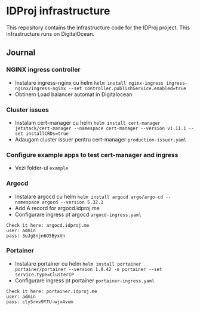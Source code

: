 # IDProj infrastructure

This repository contains the infrastructure code for the IDProj project.
This infrastructure runs on DigitalOcean.


## Journal

### NGINX ingress controller
* Instalare ingress-nginx cu helm
  `helm install nginx-ingress ingress-nginx/ingress-nginx --set controller.publishService.enabled=true`
* Obtinem Load balancer automat in Digitalocean

### Cluster issues
* Instalam cert-manager cu helm
  `helm install cert-manager jetstack/cert-manager --namespace cert-manager --version v1.11.1 --set installCRDs=true`
* Adaugam cluster issuer pentru cert-manager
  `production-issuer.yaml`

### Configure example apps to test cert-manager and ingress
* Vezi folder-ul `example`

### Argocd
* Instalare argocd cu helm
  `helm install argocd argo/argo-cd --namespace argocd --version 5.32.1`
* Add A record for argocd.idproj.me
* Configurare ingress pt argocd `argocd-ingress.yaml`
```
Check it here: argocd.idproj.me
user: admin
pass: 3uJg8njn6O5ByxVn
```

### Portainer
* Instalare portainer cu helm
  `helm install portainer portainer/portainer --version 1.0.42 -n portainer --set service.type=ClusterIP`
* Configurare ingress pt portainer `portainer-ingress.yaml`
```
Check it here: portainer.idproj.me
user: admin
pass: cty5rmv9YTU-wjx4vum
```